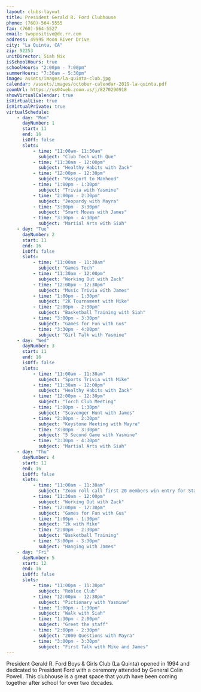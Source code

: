 ```yaml
---
layout: clubs-layout
title: President Gerald R. Ford Clubhouse
phone: (760)-564-5555
fax: (760)-564-5527
email: twopositive@dc.rr.com
address: 49995 Moon River Drive
city: "La Quinta, CA"
zip: 92253
unitDirector: Siah Nix
isSchoolHours: true
schoolHours: "2:00pm - 7:00pm"
summerHours: "7:30am - 5:30pm"
image: assets/images/la-quinta-club.jpg
calendar: /assets/images/october-calendar-2019-la-quinta.pdf
zoomUrl: https://us04web.zoom.us/j/8270290918
showVirtualCalendar: true
isVirtualLive: true
isVirtualPrivate: true
virtualSchedule:
    - day: "Mon"
      dayNumber: 1
      start: 11
      end: 16
      isOff: false
      slots:
          - time: "11:00am- 11:30am"
            subject: "Club Tech with Que"
          - time: "11:30am - 12:00pm"
            subject: "Healthy Habits with Zack"
          - time: "12:00pm - 12:30pm"
            subject: "Passport to Manhood"
          - time: "1:00pm - 1:30pm"
            subject: "Trivia with Yasmine"
          - time: "2:00pm - 2:30pm"
            subject: "Jeopardy with Mayra"
          - time: "3:00pm - 3:30pm"
            subject: "Smart Moves with James"
          - time: "3:30pm - 4:30pm"
            subject: "Martial Arts with Siah"
    - day: "Tue"
      dayNumber: 2
      start: 11
      end: 16
      isOff: false
      slots:
          - time: "11:00am - 11:30am"
            subject: "Games Tech"
          - time: "11:30am - 12:00pm"
            subject: "Working Out with Zack"
          - time: "12:00pm - 12:30pm"
            subject: "Music Trivia with James"
          - time: "1:00pm - 1:30pm"
            subject: "2K Tournament with Mike"
          - time: "2:00pm - 2:30pm"
            subject: "Basketball Training with Siah"
          - time: "3:00pm - 3:30pm"
            subject: "Games for Fun with Gus"
          - time: "3:30pm - 4:00pm"
            subject: "Girl Talk with Yasmine"
    - day: "Wed"
      dayNumber: 3
      start: 11
      end: 16
      isOff: false
      slots:
          - time: "11:00am - 11:30am"
            subject: "Sports Trivia with Mike"
          - time: "11:30am - 12:00pm"
            subject: "Healthy Habits with Zack"
          - time: "12:00pm - 12:30pm"
            subject: "Torch Club Meeting"
          - time: "1:00pm - 1:30pm"
            subject: "Scavenger Hunt with James"
          - time: "2:00pm - 2:30pm"
            subject: "Keystone Meeting with Mayra"
          - time: "3:00pm - 3:30pm"
            subject: "5 Second Game with Yasmine"
          - time: "3:30pm - 4:30pm"
            subject: "Martial Arts with Siah"
    - day: "Thu"
      dayNumber: 4
      start: 11
      end: 16
      isOff: false
      slots:
          - time: "11:00am - 11:30am"
            subject: "Zoom roll call first 20 members win entry for Starbucks card with Mayra"
          - time: "11:30am - 12:00pm"
            subject: "Working Out with Zack"
          - time: "12:00pm - 12:30pm"
            subject: "Games for Fun with Gus"
          - time: "1:00pm - 1:30pm"
            subject: "2k with Mike"
          - time: "2:00pm - 2:30pm"
            subject: "Basketball Training"
          - time: "3:00pm - 3:30pm"
            subject: "Hanging with James"
    - day: "Fri"
      dayNumber: 5
      start: 12
      end: 16
      isOff: false
      slots:
          - time: "11:00pm - 11:30pm"
            subject: "Roblox Club"
          - time: "12:00pm - 12:30pm"
            subject: "Pictionary with Yasmine"
          - time: "1:00pm - 1:30pm"
            subject: "Walk with Siah"
          - time: "1:30pm - 2:00pm"
            subject: "Greet the staff"
          - time: "2:00pm - 2:30pm"
            subject: "2000 Questions with Mayra"
          - time: "3:00pm - 3:30pm"
            subject: "First Talk with Mike and James"
---
```


President Gerald R. Ford Boys & Girls Club (La Quinta) opened in 1994 and dedicated to
President Ford with a ceremony attended by General Colin Powell. This clubhouse is a great space that youth have been coming together after school for over two decades.
